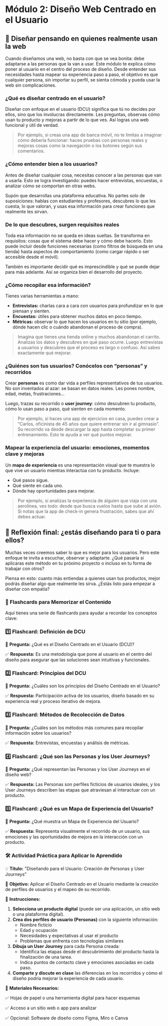 # Módulo 2: Diseño Web Centrado en el Usuario

## 👥 Diseñar pensando en quienes realmente usan la web

Cuando diseñamos una web, no basta con que se vea bonita: debe adaptarse a las personas que la van a usar. Este módulo te explica cómo poner al usuario en el centro del proceso de diseño. Desde entender sus necesidades hasta mapear su experiencia paso a paso, el objetivo es que cualquier persona, sin importar su perfil, se sienta cómoda y pueda usar la web sin complicaciones.

### ¿Qué es diseñar centrado en el usuario?

Diseñar con enfoque en el usuario (DCU) significa que tú no decides por ellos, sino que los involucras directamente. Les preguntas, observas cómo usan tu producto y mejoras a partir de lo que ves. Así logras una web funcional y útil de verdad.

> Por ejemplo, si creas una app de banca móvil, no te limitas a imaginar cómo debería funcionar: haces pruebas con personas reales y mejoras cosas como la navegación o los botones según sus comentarios.
> 

### ¿Cómo entender bien a los usuarios?

Antes de diseñar cualquier cosa, necesitas conocer a las personas que van a usarla. Esto se logra investigando: puedes hacer entrevistas, encuestas, o analizar cómo se comportan en otras webs.

Supón que desarrollas una plataforma educativa. No partes solo de suposiciones: hablas con estudiantes y profesores, descubres lo que les cuesta, lo que valoran, y usas esa información para crear funciones que realmente les sirvan.

### De lo que descubres, surgen requisitos reales

Toda esa información no se queda en ideas sueltas. Se transforma en requisitos: cosas que el sistema debe hacer y cómo debe hacerlo. Esto puede incluir desde funciones necesarias (como filtros de búsqueda en una tienda) hasta aspectos de comportamiento (como cargar rápido o ser accesible desde el móvil).

También es importante decidir qué es imprescindible y qué se puede dejar para más adelante. Así se organiza bien el desarrollo del proyecto.

### ¿Cómo recopilar esa información?

Tienes varias herramientas a mano:

- **Entrevistas:** charlas cara a cara con usuarios para profundizar en lo que piensan y sienten.
- **Encuestas:** útiles para obtener muchos datos en poco tiempo.
- **Métricas:** observar lo que hacen los usuarios en tu sitio (por ejemplo, dónde hacen clic o cuándo abandonan el proceso de compra).

> Imagina que tienes una tienda online y muchos abandonan el carrito. Analizas los datos y descubres en qué paso ocurre. Luego entrevistas a usuarios y descubres que el proceso es largo o confuso. Así sabes exactamente qué mejorar.
> 

### ¿Quiénes son tus usuarios? Conócelos con “personas” y recorridos

Crear **personas** es como dar vida a perfiles representativos de tus usuarios. No son inventados al azar: se basan en datos reales. Les pones nombre, edad, metas, frustraciones…

Luego, trazas su recorrido o **user journey**: cómo descubren tu producto, cómo lo usan paso a paso, qué sienten en cada momento.

> Por ejemplo, si haces una app de ejercicios en casa, puedes crear a “Carlos, oficinista de 45 años que quiere entrenar sin ir al gimnasio”. Su recorrido va desde descargar la app hasta completar su primer entrenamiento. Esto te ayuda a ver qué puntos mejorar.
> 

### Mapear la experiencia del usuario: emociones, momentos clave y mejoras

Un **mapa de experiencia** es una representación visual que te muestra lo que vive un usuario mientras interactúa con tu producto. Incluye:

- Qué pasos sigue.
- Qué siente en cada uno.
- Dónde hay oportunidades para mejorar.

> Por ejemplo, si analizas la experiencia de alguien que viaja con una aerolínea, ves todo: desde que busca vuelos hasta que sube al avión. Si notas que la app de check-in genera frustración, sabes que ahí debes actuar.
> 

## 🤔 Reflexión final: ¿estás diseñando para ti o para ellos?

Muchas veces creemos saber lo que es mejor para los usuarios. Pero este enfoque te invita a escuchar, observar y adaptarte. ¿Qué pasaría si aplicaras este método en tu próximo proyecto o incluso en tu forma de trabajar con otros?

Piensa en esto: cuanto más entiendas a quienes usan tus productos, mejor podrás diseñar algo que realmente les sirva. ¿Estás listo para empezar a diseñar con empatía?

### **📝 Flashcards para Memorizar el Contenido**

Aquí tienes una serie de flashcards para ayudar a recordar los conceptos clave:

### **1️⃣ Flashcard: Definición de DCU**

🧐 **Pregunta:** ¿Qué es el Diseño Centrado en el Usuario (DCU)?

✅ **Respuesta:** Es una metodología que pone al usuario en el centro del diseño para asegurar que las soluciones sean intuitivas y funcionales.

### **2️⃣ Flashcard: Principios del DCU**

🧐 **Pregunta:** ¿Cuáles son los principios del Diseño Centrado en el Usuario?

✅ **Respuesta:** Participación activa de los usuarios, diseño basado en su experiencia real y proceso iterativo de mejora.

### **3️⃣ Flashcard: Métodos de Recolección de Datos**

🧐 **Pregunta:** ¿Cuáles son los métodos más comunes para recopilar información sobre los usuarios?

✅ **Respuesta:** Entrevistas, encuestas y análisis de métricas.

### **4️⃣ Flashcard: ¿Qué son las Personas y los User Journeys?**

🧐 **Pregunta:** ¿Qué representan las Personas y los User Journeys en el diseño web?

✅ **Respuesta:** Las Personas son perfiles ficticios de usuarios ideales, y los User Journeys describen las etapas que atraviesan al interactuar con un producto.

### **5️⃣ Flashcard: ¿Qué es un Mapa de Experiencia del Usuario?**

🧐 **Pregunta:** ¿Qué muestra un Mapa de Experiencia del Usuario?

✅ **Respuesta:** Representa visualmente el recorrido de un usuario, sus emociones y las oportunidades de mejora en la interacción con un producto.

### **🛠 Actividad Práctica para Aplicar lo Aprendido**

💡 **Título:** "Diseñando para el Usuario: Creación de Personas y User Journeys"

🎯 **Objetivo:** Aplicar el Diseño Centrado en el Usuario mediante la creación de perfiles de usuarios y el mapeo de su recorrido.

🔹 **Instrucciones:**

1. **Selecciona un producto digital** (puede ser una aplicación, un sitio web o una plataforma digital).
2. **Crea dos perfiles de usuario (Personas)** con la siguiente información:
    - Nombre ficticio
    - Edad y ocupación
    - Necesidades y expectativas al usar el producto
    - Problemas que enfrenta con tecnologías similares
3. **Dibuja un User Journey** para cada Persona creada:
    - Identifica las etapas desde el descubrimiento del producto hasta la finalización de una tarea.
    - Indica puntos de contacto clave y emociones asociadas en cada paso.
4. **Comparte y discute en clase** las diferencias en los recorridos y cómo el diseño podría mejorar la experiencia de cada usuario.

🔹 **Materiales Necesarios:**

✅ Hojas de papel o una herramienta digital para hacer esquemas

✅ Acceso a un sitio web o app para analizar

✅ Opcional: Software de diseño como Figma, Miro o Canva